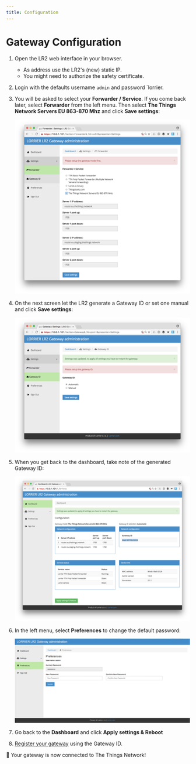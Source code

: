 ```yaml
---
title: Configuration
---
```


# Gateway Configuration

1.  Open the LR2 web interface in your browser.

    * As address use the LR2's (new) static IP.
    * You might need to authorize the safety certificate.

2.  Login with the defaults username `admin` and password `lorrier.

3.  You will be asked to select your **Forwarder / Service**. If you come back later, select **Forwarder** from the left menu. Then select **The Things Network Servers EU 863-870 Mhz** and click **Save settings**:

    ![Forwarder / Service](forwarder.png)

4.  On the next screen let the LR2 generate a Gateway ID or set one manual and click **Save settings**:
    
    ![Gateway ID](id.png)
    
5.  When you get back to the dashboard, take note of the generated Gateway ID:
    
    ![Dashboard](dashboard.png)

6.  In the left menu, select **Preferences** to change the default password:

    ![Preferences](password.jpg)

7.  Go back to the **Dashboard** and click **Apply settings & Reboot**

8.  [Register your gateway](https://www.thethingsnetwork.org/g/new/edit) using the Gateway ID.

👏 Your gateway is now connected to The Things Network!

